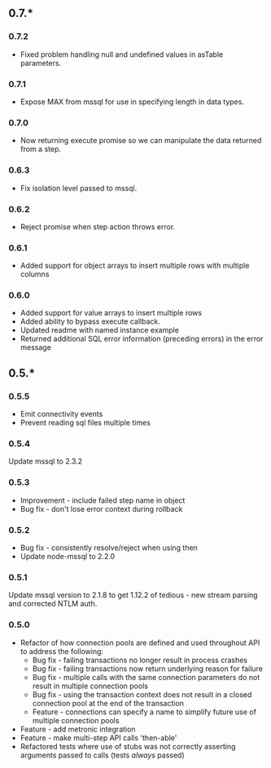 ## 0.7.*

### 0.7.2

* Fixed problem handling null and undefined values in asTable parameters.

### 0.7.1

* Expose MAX from mssql for use in specifying length in data types.

### 0.7.0

* Now returning execute promise so we can manipulate the data returned from a step.

### 0.6.3

* Fix isolation level passed to mssql.

### 0.6.2

* Reject promise when step action throws error.

### 0.6.1

* Added support for object arrays to insert multiple rows with multiple columns

### 0.6.0
* Added support for value arrays to insert multiple rows
* Added ability to bypass execute callback.
* Updated readme with named instance example
* Returned additional SQL error information (preceding errors) in the error message

## 0.5.*

### 0.5.5
 * Emit connectivity events
 * Prevent reading sql files multiple times

### 0.5.4
Update mssql to 2.3.2

### 0.5.3
 * Improvement - include failed step name in  object
 * Bug fix - don't lose error context during rollback

### 0.5.2
 * Bug fix - consistently resolve/reject when using then
 * Update node-mssql to 2.2.0

### 0.5.1

Update mssql version to 2.1.8 to get 1.12.2 of tedious - new stream parsing and corrected NTLM auth.

### 0.5.0

 * Refactor of how connection pools are defined and used throughout API to address the following:
   * Bug fix - failing transactions no longer result in process crashes
   * Bug fix - failing transactions now return underlying reason for failure
   * Bug fix - multiple calls with the same connection parameters do not result in multiple connection pools
   * Bug fix - using the transaction context does not result in a closed connection pool at the end of the transaction
   * Feature - connections can specify a name to simplify future use of multiple connection pools
 * Feature - add metronic integration
 * Feature - make multi-step API calls 'then-able'
 * Refactored tests where use of stubs was not correctly asserting arguments passed to calls (tests *always* passed)

